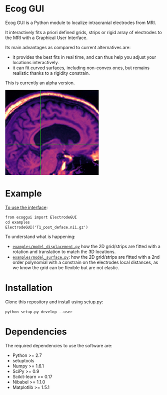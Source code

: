Ecog GUI
========

Ecog GUI is a Python module to localize intracranial electrodes from MRI.

It interactively fits a priori defined grids, strips or rigid array of
electrodes to the MRI with a Graphical User Interface.

Its main advantages as compared to current alternatives are:
* it provides the best fits in real time, and can thus help you adjust your
locations interactively.
* it can fit curved surfaces, including non-convex ones, but remains realistic
thanks to a rigidity constrain.


This is currently an alpha version.

![demo](docs/ecoggui_animation.gif)

Example
=======
[To use the interface](examples/gui_mri_ecog):

```
from ecoggui import ElectrodeGUI
cd examples
ElectrodeGUI('T1_post_deface.nii.gz')
```

To understand what is happening:
* [`examples/model_displacement.py`](examples/model_displacement.py) how the 2D grid/strips are fitted with a
rotation and translation to match the 3D locations.
* [`examples/model_surface.py`](examples/model_surface.py): how the 2D grid/strips are fitted with a
2nd order polynomial with a constrain on the electrodes local distances, as we
know the grid can be flexible but are not elastic.

Installation
============

Clone this repository and install using setup.py:

```python setup.py develop --user```


Dependencies
============

The required dependencies to use the software are:

* Python >= 2.7
* setuptools
* Numpy >= 1.6.1
* SciPy >= 0.9
* Scikit-learn >= 0.17
* Nibabel >= 1.1.0
* Matplotlib >= 1.5.1
